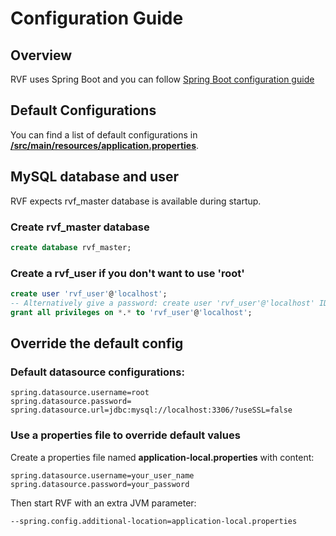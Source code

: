 # Configuration Guide
## Overview
RVF uses Spring Boot and you can follow [Spring Boot configuration guide](https://docs.spring.io/spring-boot/docs/2.7.14/reference/htmlsingle/#features.external-config)

## Default Configurations

You can find a list of default configurations in **[/src/main/resources/application.properties](../src/main/resources/application.properties)**.

## MySQL database and user
RVF expects rvf_master database is available during startup.

### Create rvf_master database
```sql
create database rvf_master;
```
### Create a rvf_user if you don't want to use 'root'
```sql
create user 'rvf_user'@'localhost';
-- Alternatively give a password: create user 'rvf_user'@'localhost' IDENTIFIED BY 'password_here';
grant all privileges on *.* to 'rvf_user'@'localhost';
```

## Override the default config

### Default datasource configurations:
```properties
spring.datasource.username=root
spring.datasource.password=
spring.datasource.url=jdbc:mysql://localhost:3306/?useSSL=false
```
### Use a properties file to override default values
Create a properties file named **application-local.properties** with content:
```properties
spring.datasource.username=your_user_name
spring.datasource.password=your_password
```
Then start RVF with an extra JVM parameter:
```bash
--spring.config.additional-location=application-local.properties
```
